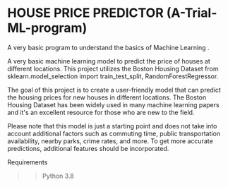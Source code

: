 # HOUSE PRICE PREDICTOR (A-Trial-ML-program)
A very basic program to understand the basics of Machine Learning . 
<p>A very basic machine learning model to predict the price of houses at different locations. This project utilizes the Boston Housing Dataset from sklearn.model_selection import train_test_split, RandomForestRegressor.</p>

<p>The goal of this project is to create a user-friendly model that can predict the housing prices for new houses in different locations. The Boston Housing Dataset has been widely used in many machine learning papers and it's an excellent resource for those who are new to the field.</p>

<p>Please note that this model is just a starting point and does not take into account additional factors such as commuting time, public transportation availability, nearby parks, crime rates, and more. To get more accurate predictions, additional features should be incorporated.</p>


Requirements
<br>
>>Python 3.8
